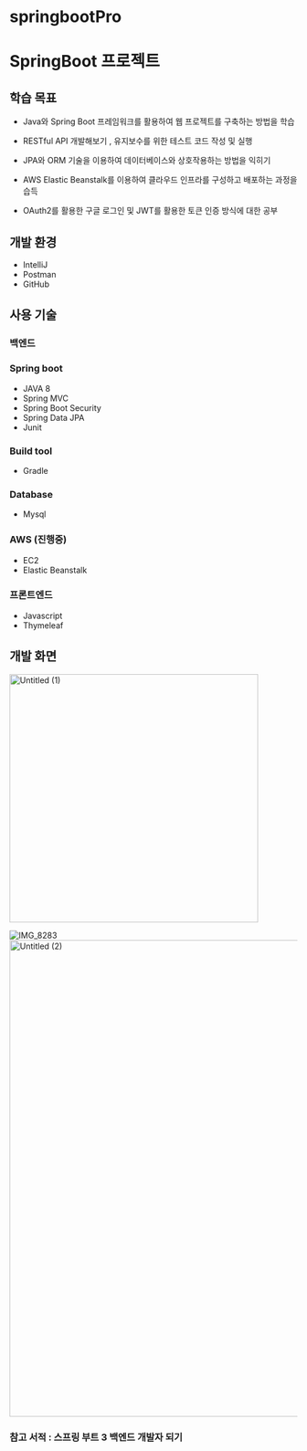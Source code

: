 # springbootPro
# SpringBoot 프로젝트 

## 학습 목표

- Java와 Spring Boot 프레임워크를 활용하여 웹 프로젝트를 구축하는 방법을 학습

- RESTful API 개발해보기 , 유지보수를 위한 테스트 코드 작성 및 실행
- JPA와 ORM 기술을 이용하여 데이터베이스와 상호작용하는 방법을 익히기
- AWS Elastic Beanstalk를 이용하여 클라우드 인프라를 구성하고 배포하는 과정을 습득
- OAuth2를 활용한 구글 로그인 및 JWT를 활용한 토큰 인증 방식에 대한 공부

## 개발 환경

- IntelliJ
- Postman
- GitHub

## 사용 기술

### 백엔드

### Spring boot

- JAVA 8
- Spring MVC
- Spring Boot Security
- Spring Data JPA
- Junit

### Build tool

- Gradle

### Database

- Mysql

### AWS (진행중)

- EC2
- Elastic Beanstalk

### 프론트엔드

- Javascript
- Thymeleaf

## 개발 화면

<img width="435" alt="Untitled (1)" src="https://github.com/ksks723/springbootPro/assets/61976673/1c7f8b11-6a71-425b-b631-df2a7bde6092">

![IMG_8283](https://github.com/ksks723/springbootPro/assets/61976673/bfd270d0-bc2b-4f38-afe8-035b655f3ab2)
<img width="835" alt="Untitled (2)" src="https://github.com/ksks723/springbootPro/assets/61976673/278334ab-eec1-4cec-b591-d58802556bf6">

### 참고 서적 : 스프링 부트 3 백엔드 개발자 되기
